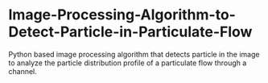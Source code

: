 # Image-Processing-Algorithm-to-Detect-Particle-in-Particulate-Flow
Python based image processing algorithm that detects particle in the image to analyze the particle distribution profile of a particulate flow through a channel.

